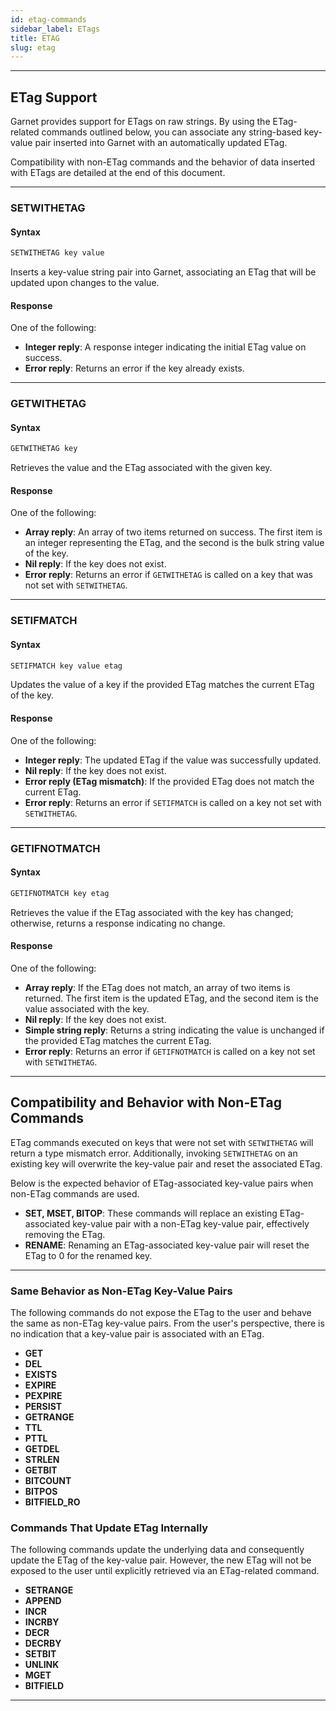 ```yaml
---
id: etag-commands
sidebar_label: ETags 
title: ETAG
slug: etag 
---
```


---

## ETag Support

Garnet provides support for ETags on raw strings. By using the ETag-related commands outlined below, you can associate any string-based key-value pair inserted into Garnet with an automatically updated ETag.

Compatibility with non-ETag commands and the behavior of data inserted with ETags are detailed at the end of this document.

---

### **SETWITHETAG**

#### **Syntax**

```bash
SETWITHETAG key value
```

Inserts a key-value string pair into Garnet, associating an ETag that will be updated upon changes to the value.

#### **Response**

One of the following:

- **Integer reply**: A response integer indicating the initial ETag value on success.
- **Error reply**: Returns an error if the key already exists.

---

### **GETWITHETAG**

#### **Syntax**

```bash
GETWITHETAG key
```

Retrieves the value and the ETag associated with the given key.

#### **Response**

One of the following:

- **Array reply**: An array of two items returned on success. The first item is an integer representing the ETag, and the second is the bulk string value of the key.
- **Nil reply**: If the key does not exist.
- **Error reply**: Returns an error if `GETWITHETAG` is called on a key that was not set with `SETWITHETAG`.

---

### **SETIFMATCH**

#### **Syntax**

```bash
SETIFMATCH key value etag
```

Updates the value of a key if the provided ETag matches the current ETag of the key.

#### **Response**

One of the following:

- **Integer reply**: The updated ETag if the value was successfully updated.
- **Nil reply**: If the key does not exist.
- **Error reply (ETag mismatch)**: If the provided ETag does not match the current ETag.
- **Error reply**: Returns an error if `SETIFMATCH` is called on a key not set with `SETWITHETAG`.

---

### **GETIFNOTMATCH**

#### **Syntax**

```bash
GETIFNOTMATCH key etag
```

Retrieves the value if the ETag associated with the key has changed; otherwise, returns a response indicating no change.

#### **Response**

One of the following:

- **Array reply**: If the ETag does not match, an array of two items is returned. The first item is the updated ETag, and the second item is the value associated with the key.
- **Nil reply**: If the key does not exist.
- **Simple string reply**: Returns a string indicating the value is unchanged if the provided ETag matches the current ETag.
- **Error reply**: Returns an error if `GETIFNOTMATCH` is called on a key not set with `SETWITHETAG`.

---

## Compatibility and Behavior with Non-ETag Commands

ETag commands executed on keys that were not set with `SETWITHETAG` will return a type mismatch error. Additionally, invoking `SETWITHETAG` on an existing key will overwrite the key-value pair and reset the associated ETag.

Below is the expected behavior of ETag-associated key-value pairs when non-ETag commands are used.

- **SET, MSET, BITOP**: These commands will replace an existing ETag-associated key-value pair with a non-ETag key-value pair, effectively removing the ETag.
- **RENAME**: Renaming an ETag-associated key-value pair will reset the ETag to 0 for the renamed key.

---

### **Same Behavior as Non-ETag Key-Value Pairs**

The following commands do not expose the ETag to the user and behave the same as non-ETag key-value pairs. From the user's perspective, there is no indication that a key-value pair is associated with an ETag.

- **GET**
- **DEL**
- **EXISTS**
- **EXPIRE**
- **PEXPIRE**
- **PERSIST**
- **GETRANGE**
- **TTL**
- **PTTL**
- **GETDEL**
- **STRLEN**
- **GETBIT**
- **BITCOUNT**
- **BITPOS**
- **BITFIELD_RO**

### **Commands That Update ETag Internally**

The following commands update the underlying data and consequently update the ETag of the key-value pair. However, the new ETag will not be exposed to the user until explicitly retrieved via an ETag-related command.

- **SETRANGE**
- **APPEND**
- **INCR**
- **INCRBY**
- **DECR**
- **DECRBY**
- **SETBIT**
- **UNLINK**
- **MGET**
- **BITFIELD**

---